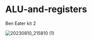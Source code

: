 # ALU-and-registers
Ben Eater kit 2

![20230810_215810 (1)](https://github.com/ZhanLiangUF/ALU-and-registers/assets/16505065/e25fdc52-275a-4eb5-b73e-1908d68eb3d6)

